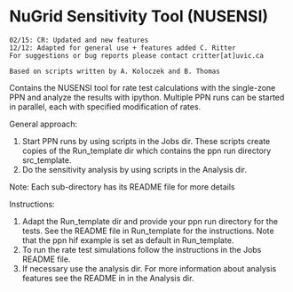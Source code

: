 NuGrid Sensitivity Tool (NUSENSI)
=======

    02/15: CR: Updated and new features
    12/12: Adapted for general use + features added C. Ritter
    For suggestions or bug reports please contact critter[at]uvic.ca    
 
    Based on scripts written by A. Koloczek and B. Thomas 

Contains the NUSENSI tool for
rate test calculations with the single-zone PPN and analyze
the results with ipython.
Multiple PPN runs can be started in parallel, each
with specified modification of rates.


General approach:

1. Start PPN runs by using scripts in the Jobs dir.
   These scripts create copies of the Run_template dir which contains the ppn run directory
   src_template.
2. Do the sensitivity analysis by using scripts in the Analysis dir.

Note: Each sub-directory has its README file for more details

Instructions:

1.
   Adapt the Run_template dir and provide your ppn run directory for the tests.
   See the README file in Run_template for the instructions. 
   Note that the ppn hif example is set as default in Run_template.
2. 
   To run the rate test simulations follow the instructions in the Jobs README file.
3. 
   If necessary use the analysis dir. For more information about analysis features see the README in
   in the Analysis dir. 



